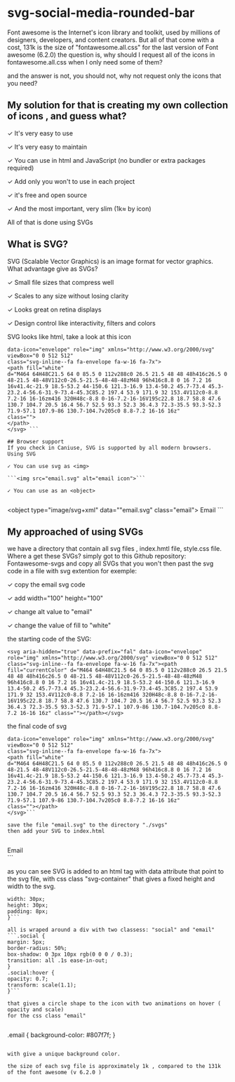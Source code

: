 # svg-social-media-rounded-bar

Font awesome is the Internet's icon library and toolkit, used by millions of designers, developers, and content creators.
But all of that come with a cost, 131k is the size of "fontawesome.all.css" for the last version of Font awesome (6.2.0)
the question is, why should I request all of the icons in fontawesome.all.css when I only need some of them?

and the answer is not, you should not, why not request only the icons that you need?

## My solution for that is creating my own collection of icons , and guess what? 

✓ It's very easy to use

✓ It's very easy to maintain

✓ You can use in html and JavaScript (no bundler or extra packages required)

✓ Add only you won't to use in each project

✓ it's free and open source

✓ And the most important, very slim (1k≈ by icon)

All of that is done using SVGs

## What is SVG?

SVG (Scalable Vector Graphics) is an image format for vector graphics.
What advantage give as SVGs?

✓ Small file sizes that compress well

✓ Scales to any size without losing clarity

✓ Looks great on retina displays

✓ Design control like interactivity, filters and colors

SVG looks like html, take a look at this icon

``` <svg width="100" height="100" alt="email" aria-hidden="true" data-prefix="fal"
data-icon="envelope" role="img" xmlns="http://www.w3.org/2000/svg" viewBox="0 0 512 512"
class="svg-inline--fa fa-envelope fa-w-16 fa-7x">
<path fill="white"
d="M464 64H48C21.5 64 0 85.5 0 112v288c0 26.5 21.5 48 48 48h416c26.5 0 48-21.5 48-48V112c0-26.5-21.5-48-48-48zM48 96h416c8.8 0 16 7.2 16 16v41.4c-21.9 18.5-53.2 44-150.6 121.3-16.9 13.4-50.2 45.7-73.4 45.3-23.2.4-56.6-31.9-73.4-45.3C85.2 197.4 53.9 171.9 32 153.4V112c0-8.8 7.2-16 16-16zm416 320H48c-8.8 0-16-7.2-16-16V195c22.8 18.7 58.8 47.6 130.7 104.7 20.5 16.4 56.7 52.5 93.3 52.3 36.4.3 72.3-35.5 93.3-52.3 71.9-57.1 107.9-86 130.7-104.7v205c0 8.8-7.2 16-16 16z"
class="">
</path>
</svg> ```

## Browser support
If you check in Caniuse, SVG is supported by all modern browsers.
Using SVG

✓ You can use svg as <img>

```<img src="email.svg" alt="email icon">```

✓ You can use as an <object>
  
```
<object type="image/svg+xml" data=""email.svg" class="email">
  Email <!-- fallback image in CSS --> 
</object>```
                                                            
## My approached of using SVGs
we have a directory that contain all svg files , index.hmtl file, style.css file.
Where a get these SVGs?
simply got to this Github repository: Fontawesome-svgs and copy all SVGs that you won't
then past the svg code in a file with svg extention
for exemple:
                                                            
✓ copy the email svg code
                                                            
✓ add width="100" height="100"
                              
✓ change alt value to "email"
                             
✓ change the value of fill to "white"
                                     
the starting code of the SVG:
                                     
```<svg aria-hidden="true" data-prefix="fal" data-icon="envelope" role="img" xmlns="http://www.w3.org/2000/svg" viewBox="0 0 512 512" class="svg-inline--fa fa-envelope fa-w-16 fa-7x"><path fill="currentColor" d="M464 64H48C21.5 64 0 85.5 0 112v288c0 26.5 21.5 48 48 48h416c26.5 0 48-21.5 48-48V112c0-26.5-21.5-48-48-48zM48 96h416c8.8 0 16 7.2 16 16v41.4c-21.9 18.5-53.2 44-150.6 121.3-16.9 13.4-50.2 45.7-73.4 45.3-23.2.4-56.6-31.9-73.4-45.3C85.2 197.4 53.9 171.9 32 153.4V112c0-8.8 7.2-16 16-16zm416 320H48c-8.8 0-16-7.2-16-16V195c22.8 18.7 58.8 47.6 130.7 104.7 20.5 16.4 56.7 52.5 93.3 52.3 36.4.3 72.3-35.5 93.3-52.3 71.9-57.1 107.9-86 130.7-104.7v205c0 8.8-7.2 16-16 16z" class=""></path></svg>```

the final code of svg

```<svg width="100" height="100" alt="email" aria-hidden="true" data-prefix="fal"
data-icon="envelope" role="img" xmlns="http://www.w3.org/2000/svg" viewBox="0 0 512 512"
class="svg-inline--fa fa-envelope fa-w-16 fa-7x">
<path fill="white"
d="M464 64H48C21.5 64 0 85.5 0 112v288c0 26.5 21.5 48 48 48h416c26.5 0 48-21.5 48-48V112c0-26.5-21.5-48-48-48zM48 96h416c8.8 0 16 7.2 16 16v41.4c-21.9 18.5-53.2 44-150.6 121.3-16.9 13.4-50.2 45.7-73.4 45.3-23.2.4-56.6-31.9-73.4-45.3C85.2 197.4 53.9 171.9 32 153.4V112c0-8.8 7.2-16 16-16zm416 320H48c-8.8 0-16-7.2-16-16V195c22.8 18.7 58.8 47.6 130.7 104.7 20.5 16.4 56.7 52.5 93.3 52.3 36.4.3 72.3-35.5 93.3-52.3 71.9-57.1 107.9-86 130.7-104.7v205c0 8.8-7.2 16-16 16z"
class=""></path>
</svg>```

save the file "email.svg" to the directory "./svgs"
then add your SVG to index.html
                                                   
```
<div class="social email">
<object class="svg-container" type="image/svg+xml" data="/svgs/email.svg">Email</object>
</div>
```


as you can see SVG is added to an <object> html tag with data attribute that point to the svg file, with css class "svg-container" that gives a fixed height and width to the svg.

```.svg-container {
width: 30px;
height: 30px;
padding: 8px;
}```
                                                                                                                                  
all is wraped around a div with two classess: "social" and "email"
```.social {
margin: 5px;
border-radius: 50%;
box-shadow: 0 3px 10px rgb(0 0 0 / 0.3);
transition: all .1s ease-in-out;
}
.social:hover {
opacity: 0.7;
transform: scale(1.1);
}```
                                                                  
that gives a circle shape to the icon with two animations on hover ( opacity and scale)
for the css class "email"
                         
```                        
.email {
background-color: #807f7f;
}
```
                         
with give a unique background color.
                         
the size of each svg file is approximately 1k , compared to the 131k of the font awesome (v 6.2.0 )
